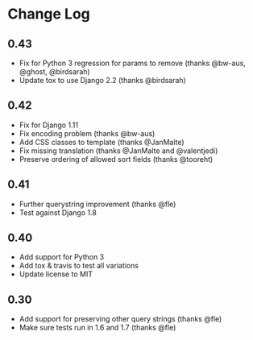 # Change Log

## 0.43
  * Fix for Python 3 regression for params to remove (thanks @bw-aus, @ghost, @birdsarah)
  * Update tox to use Django 2.2 (thanks @birdsarah)

## 0.42

  * Fix for Django 1.11
  * Fix encoding problem (thanks @bw-aus)
  * Add CSS classes to template (thanks @JanMalte)
  * Fix missing translation (thanks @JanMalte and @valentjedi)
  * Preserve ordering of allowed sort fields (thanks @tooreht)

## 0.41

  * Further querystring improvement (thanks @fle)
  * Test against Django 1.8

## 0.40

  * Add support for Python 3
  * Add tox & travis to test all variations
  * Update license to MIT

## 0.30

  * Add support for preserving other query strings (thanks @fle)
  * Make sure tests run in 1.6 and 1.7 (thanks @fle)
